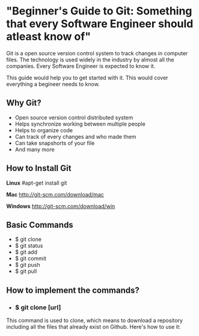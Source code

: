 # "Beginner's Guide to Git: Something that every Software Engineer should atleast know of"

Git is a open source version control system to track changes in computer files. The technology is used widely in the industry by almost all the companies. Every Software Engineer is expected to know it.

This guide would help you to get started with it. This would cover everything a begineer needs to know.

## Why Git?

* Open source version control distributed system
* Helps synchronize working between multiple people
* Helps to organize code
* Can track of every changes and who made them
* Can take snapshorts  of your file
* And many more

## How to Install Git

**Linux**
#apt-get install git

**Mac**
http://git-scm.com/download/mac

**Windows**
http://git-scm.com/download/win

## Basic Commands
* $ git clone
* $ git status
* $ git add
* $ git commit
* $ git push
* $ git pull


## How to implement the commands?
* ### $ git clone [url]
This command is used to clone, which means to download a repository including all the files that already exist on Github.
Here's how to use it:






